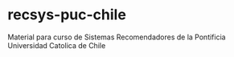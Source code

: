 recsys-puc-chile
================

Material para curso de Sistemas Recomendadores de la Pontificia Universidad Catolica de Chile
